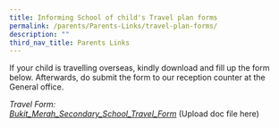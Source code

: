 ```yaml
---
title: Informing School of child's Travel plan forms
permalink: /parents/Parents-Links/travel-plan-forms/
description: ""
third_nav_title: Parents Links
---
```


If your child is travelling overseas, kindly download and fill up the form below. Afterwards, do submit the form to our reception counter at the General office.

_Travel Form:  
[Bukit\_Merah\_Secondary\_School\_Travel\_Form](https://bukitmerahsec.moe.edu.sg/wp-content/uploads/2017/11/Bukit_Merah_Secondary_School_Travel_Form.doc)_ (Upload doc file here)